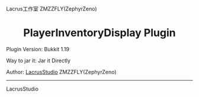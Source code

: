<link rel="stylesheet" href="http://syzygy.top/css/time.css>
<center><h1>玩家背包查看</h1></center>

<time>插件版本: 1.19 Bukkit </time>

构建方法: 直接Jar它

作者: <a href="http://syzygy.top">Lacrus工作室</a> ZMZZFLY(ZephyrZeno)

<center><h1>PlayerInventoryDisplay Plugin</h1></center>

Plugin Version: Bukkit 1.19

Way to jar it: Jar it Directly

Author: <a href="http://syzygy.top">LacrusStudio</a> ZMZZFLY(ZephyrZeno)
<hr>
LacrusStudio
